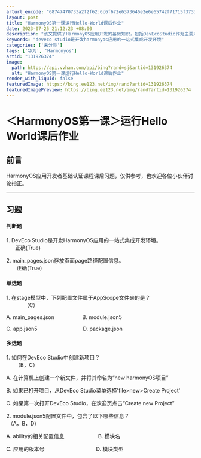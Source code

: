 ```yaml
---
arturl_encode: "68747470733a2f2f62:6c6f672e6373646e2e6e65742f71715f37333831303534312f:61727469636c652f64657461696c732f313331393236333734"
layout: post
title: "HarmonyOS第一课运行Hello-World课后作业"
date: 2023-07-25 21:12:23 +08:00
description: "该文提供了HarmonyOS应用开发的基础知识，包括DevEcoStudio作为主要开发工具的确认，"
keywords: "deveco studio是开发harmonyos应用的一站式集成开发环境"
categories: ['未分类']
tags: ['华为', 'Harmonyos']
artid: "131926374"
image:
  path: https://api.vvhan.com/api/bing?rand=sj&artid=131926374
  alt: "HarmonyOS第一课运行Hello-World课后作业"
render_with_liquid: false
featuredImage: https://bing.ee123.net/img/rand?artid=131926374
featuredImagePreview: https://bing.ee123.net/img/rand?artid=131926374
---
```


# ＜HarmonyOS第一课＞运行Hello World课后作业

## 前言

HarmonyOS应用开发者基础认证课程课后习题，仅供参考，也欢迎各位小伙伴讨论指正。

---

## **习题**

#### 判断题

1. DevEco Studio是开发HarmonyOS应用的一站式集成开发环境。                            正确(True)

2. main\_pages.json存放页面page路径配置信息。                                                       正确(True)

#### 单选题

1. 在stage模型中，下列配置文件属于AppScope文件夹的是？                                          （C）

A. main\_pages.json                   B. module.json5

C. app.json5                               D. package.json

#### 多选题

1. 如何在DevEco Studio中创建新项目？                                                                      （B，C）

A. 在计算机上创建一个新文件，并将其命名为“new harmonyOS项目”

B. 如果已打开项目，从DevEco Studio菜单选择'file>new>Create Project'

C. 如果第一次打开DevEco Studio，在欢迎页点击“Create new Project”

2. module.json5配置文件中，包含了以下哪些信息？                                             （A，B，D）

A. ability的相关配置信息                       B. 模块名

C. 应用的版本号                                   D. 模块类型